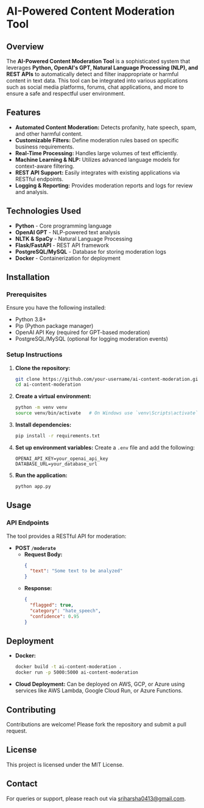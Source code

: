 # AI-Powered Content Moderation Tool

## Overview
The **AI-Powered Content Moderation Tool** is a sophisticated system that leverages **Python, OpenAI's GPT, Natural Language Processing (NLP), and REST APIs** to automatically detect and filter inappropriate or harmful content in text data. This tool can be integrated into various applications such as social media platforms, forums, chat applications, and more to ensure a safe and respectful user environment.

## Features
- **Automated Content Moderation:** Detects profanity, hate speech, spam, and other harmful content.
- **Customizable Filters:** Define moderation rules based on specific business requirements.
- **Real-Time Processing:** Handles large volumes of text efficiently.
- **Machine Learning & NLP:** Utilizes advanced language models for context-aware filtering.
- **REST API Support:** Easily integrates with existing applications via RESTful endpoints.
- **Logging & Reporting:** Provides moderation reports and logs for review and analysis.

## Technologies Used
- **Python** - Core programming language
- **OpenAI GPT** - NLP-powered text analysis
- **NLTK & SpaCy** - Natural Language Processing
- **Flask/FastAPI** - REST API framework
- **PostgreSQL/MySQL** - Database for storing moderation logs
- **Docker** - Containerization for deployment

## Installation
### Prerequisites
Ensure you have the following installed:
- Python 3.8+
- Pip (Python package manager)
- OpenAI API Key (required for GPT-based moderation)
- PostgreSQL/MySQL (optional for logging moderation events)

### Setup Instructions
1. **Clone the repository:**
   ```sh
   git clone https://github.com/your-username/ai-content-moderation.git
   cd ai-content-moderation
   ```
2. **Create a virtual environment:**
   ```sh
   python -m venv venv
   source venv/bin/activate   # On Windows use `venv\Scripts\activate`
   ```
3. **Install dependencies:**
   ```sh
   pip install -r requirements.txt
   ```
4. **Set up environment variables:**
   Create a `.env` file and add the following:
   ```env
   OPENAI_API_KEY=your_openai_api_key
   DATABASE_URL=your_database_url
   ```
5. **Run the application:**
   ```sh
   python app.py
   ```

## Usage
### API Endpoints
The tool provides a RESTful API for moderation:
- **POST `/moderate`**
  - **Request Body:**
    ```json
    {
      "text": "Some text to be analyzed"
    }
    ```
  - **Response:**
    ```json
    {
      "flagged": true,
      "category": "hate_speech",
      "confidence": 0.95
    }
    ```

## Deployment
- **Docker:**
  ```sh
  docker build -t ai-content-moderation .
  docker run -p 5000:5000 ai-content-moderation
  ```
- **Cloud Deployment:** Can be deployed on AWS, GCP, or Azure using services like AWS Lambda, Google Cloud Run, or Azure Functions.

## Contributing
Contributions are welcome! Please fork the repository and submit a pull request.

## License
This project is licensed under the MIT License.

## Contact
For queries or support, please reach out via sriharsha0413@gmail.com.

